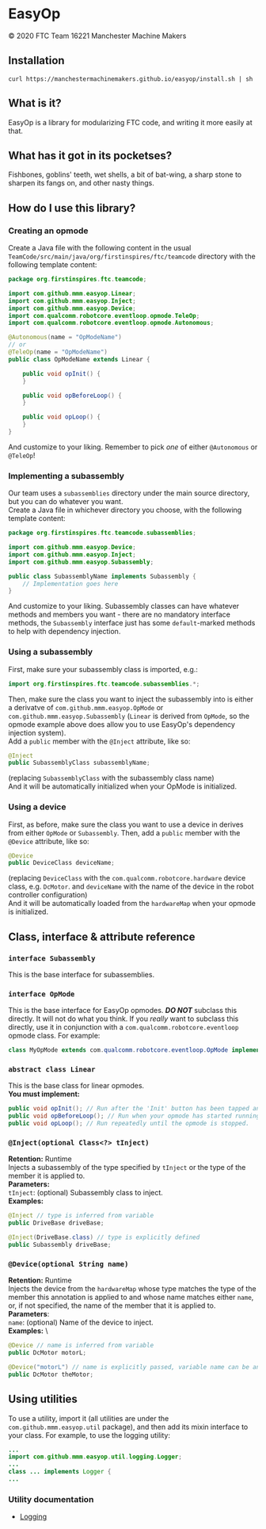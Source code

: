 # EasyOp
© 2020 FTC Team 16221 Manchester Machine Makers

## Installation
```sh-script
curl https://manchestermachinemakers.github.io/easyop/install.sh | sh
```

## What is it?
EasyOp is a library for modularizing FTC code, and writing it more easily at that.

## What has it got in its pocketses?
Fishbones, goblins' teeth, wet shells, a bit of bat-wing, a sharp stone to sharpen its fangs on, and other nasty things.

## How do I use this library?
### Creating an opmode
Create a Java file with the following content in the usual `TeamCode/src/main/java/org/firstinspires/ftc/teamcode` directory with the following template content:
```java
package org.firstinspires.ftc.teamcode;

import com.github.mmm.easyop.Linear;
import com.github.mmm.easyop.Inject;
import com.github.mmm.easyop.Device;
import com.qualcomm.robotcore.eventloop.opmode.TeleOp;
import com.qualcomm.robotcore.eventloop.opmode.Autonomous;

@Autonomous(name = "OpModeName")
// or
@TeleOp(name = "OpModeName")
public class OpModeName extends Linear {

    public void opInit() {
    }

    public void opBeforeLoop() {
    }

    public void opLoop() {
    }
}
```
And customize to your liking. Remember to pick *one* of either `@Autonomous` or `@TeleOp`!

### Implementing a subassembly
Our team uses a `subassemblies` directory under the main source directory, but you can do whatever you want. \
Create a Java file in whichever directory you choose, with the following template content:
```java
package org.firstinspires.ftc.teamcode.subassemblies;

import com.github.mmm.easyop.Device;
import com.github.mmm.easyop.Inject;
import com.github.mmm.easyop.Subassembly;

public class SubassemblyName implements Subassembly {
    // Implementation goes here
}
```
And customize to your liking. Subassembly classes can have whatever methods and members you want - there are no mandatory interface methods, the `Subassembly` interface just has some `default`-marked methods to help with dependency injection.

### Using a subassembly
First, make sure your subassembly class is imported, e.g.:
```java
import org.firstinspires.ftc.teamcode.subassemblies.*;
```
Then, make sure the class you want to inject the subassembly into is either a derivatve of `com.github.mmm.easyop.OpMode` or `com.github.mmm.easyop.Subassembly` (`Linear` is derived from `OpMode`, so the opmode example above does allow you to use EasyOp's dependency injection system). \
Add a `public` member with the `@Inject` attribute, like so:
```java
@Inject
public SubassemblyClass subassemblyName;
```
(replacing `SubassemblyClass` with the subassembly class name) \
And it will be automatically initialized when your OpMode is initialized.
### Using a device
First, as before, make sure the class you want to use a device in derives from either `OpMode` or `Subassembly`. Then, add a `public` member with the `@Device` attribute, like so:
```java
@Device
public DeviceClass deviceName;
```
(replacing `DeviceClass` with the `com.qualcomm.robotcore.hardware` device class, e.g. `DcMotor`. and `deviceName` with the name of the device in the robot controller configuration) \
And it will be automatically loaded from the `hardwareMap` when your opmode is initialized.

## Class, interface & attribute reference
### `interface Subassembly`
This is the base interface for subassemblies.
### `interface OpMode`
This is the base interface for EasyOp opmodes. ***DO NOT*** subclass this directly. It will not do what you think. If you _really_ want to subclass this directly, use it in conjunction with a `com.qualcomm.robotcore.eventloop` opmode class. For example:
```java
class MyOpMode extends com.qualcomm.robotcore.eventloop.OpMode implements com.github.mmm.easyop.OpMode {
```
### `abstract class Linear`
This is the base class for linear opmodes. \
**You must implement:**
```java
public void opInit(); // Run after the 'Init' button has been tapped and devices and subassemblies have been initialized
public void opBeforeLoop(); // Run when your opmode has started running, but before the main loop
public void opLoop(); // Run repeatedly until the opmode is stopped.
```
### `@Inject(optional Class<?> tInject)`
**Retention:** Runtime \
Injects a subassembly of the type specified by `tInject` or the type of the member it is applied to. \
**Parameters:** \
`tInject`: (optional) Subassembly class to inject. \
**Examples:**
```java
@Inject // type is inferred from variable
public DriveBase driveBase;
```
```java
@Inject(DriveBase.class) // type is explicitly defined
public Subassembly driveBase;
```

### `@Device(optional String name)`
**Retention:** Runtime \
Injects the device from the `hardwareMap` whose type matches the type of the member this annotation is applied to and whose name matches either `name`, or, if not specified, the name of the member that it is applied to. \
**Parameters**: \
`name`: (optional) Name of the device to inject. \
**Examples:** \
```java
@Device // name is inferred from variable
public DcMotor motorL;
```
```java
@Device("motorL") // name is explicitly passed, variable name can be anything
public DcMotor theMotor;
```

## Using utilities
To use a utility, import it (all utilities are under the `com.github.mmm.easyop.util` package), and then add its mixin interface to your class. For example, to use the logging utility:
```java
...
import com.github.mmm.easyop.util.logging.Logger;
...
class ... implements Logger {
...
```
### Utility documentation
- [Logging](util/logging)
